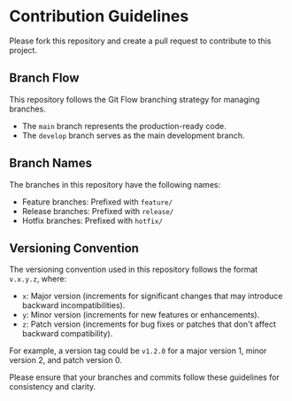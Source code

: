 # Contribution Guidelines

Please fork this repository and create a pull request to contribute to this project.

## Branch Flow

This repository follows the Git Flow branching strategy for managing branches.

- The `main` branch represents the production-ready code.
- The `develop` branch serves as the main development branch.

## Branch Names

The branches in this repository have the following names:

- Feature branches: Prefixed with `feature/`
- Release branches: Prefixed with `release/`
- Hotfix branches: Prefixed with `hotfix/`

## Versioning Convention

The versioning convention used in this repository follows the format `v.x.y.z`, where:

- `x`: Major version (increments for significant changes that may introduce backward incompatibilities).
- `y`: Minor version (increments for new features or enhancements).
- `z`: Patch version (increments for bug fixes or patches that don't affect backward compatibility).

For example, a version tag could be `v1.2.0` for a major version 1, minor version 2, and patch version 0.

Please ensure that your branches and commits follow these guidelines for consistency and clarity.
